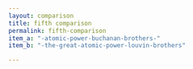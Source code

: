 ```yaml
---
layout: comparison
title: fifth comparison
permalink: fifth-comparison
item_a: "-atomic-power-buchanan-brothers-"
item_b: "-the-great-atomic-power-louvin-brothers"

---
```

<!-- Add an essay or interpretive material below this line,
using HTML or markdown.  Do not modify this file above this line -->

